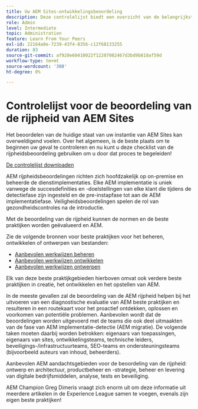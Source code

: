 ```yaml
---
title: Uw AEM Sites-ontwikkelingsbeoordeling
description: Deze controlelijst biedt een overzicht van de belangrijkste vragen die u en uw team moeten beantwoorden wanneer ze de rijpheid van uw AEM Sites-exemplaar evalueren
role: Admin
level: Intermediate
topic: Administration
feature: Learn From Your Peers
exl-id: 22164a0e-7239-43f4-8356-c12f68133255
duration: 83
source-git-commit: af928e60410022f12207082467d3bd9b818af59d
workflow-type: tm+mt
source-wordcount: '308'
ht-degree: 0%

---
```


# Controlelijst voor de beoordeling van de rijpheid van AEM Sites

Het beoordelen van de huidige staat van uw instantie van AEM Sites kan overweldigend voelen. Over het algemeen, is de beste plaats om te beginnen uw geval te controleren en nu kunt u deze checklist van de rijpheidsbeoordeling gebruiken om u door dat proces te begeleiden!

[De controlelijst downloaden](assets/AEM-Sites-Maturity-Assessment.xlsx)

AEM rijpheidsbeoordelingen richten zich hoofdzakelijk op on-premise en beheerde de dienstimplementaties. Elke AEM implementatie is uniek vanwege de succesdefinities en -doelstellingen van elke klant die tijdens de detectiefase zijn ingesteld en de pre-instapfase tot aan de AEM implementatiefase. Veiligheidsbeoordelingen spelen de rol van gezondheidscontroles na de introductie.

Met de beoordeling van de rijpheid kunnen de normen en de beste praktijken worden geëvalueerd en AEM.

Zie de volgende bronnen voor beste praktijken voor het beheren, ontwikkelen of ontwerpen van bestanden:

* [Aanbevolen werkwijzen beheren](https://experienceleague.adobe.com/docs/experience-manager-65/administering/bestpractices/administer-best-practices.html?lang=en)
* [Aanbevolen werkwijzen ontwikkelen](https://experienceleague.adobe.com/docs/experience-manager-65/developing/bestpractices/best-practices.html?lang=en)
* [Aanbevolen werkwijzen ontwerpen](https://experienceleague.adobe.com/docs/experience-manager-65/authoring/authoring/best-practices.html?lang=en)

Elk van deze beste praktijkgebieden hierboven omvat ook verdere beste praktijken in creatie, het ontwikkelen en het opstellen van AEM.

In de meeste gevallen zal de beoordeling van de AEM rijpheid helpen bij het uitvoeren van een diagnostische evaluatie van AEM beste praktijken en resulteren in een routekaart voor het proactief ontdekken, oplossen en voorkomen van potentiële problemen. Aanbevolen wordt dat de beoordelingen worden uitgevoerd met de teams die ook deel uitmaakten van de fase van AEM implementatie-detectie (AEM migratie). De volgende taken moeten daarbij worden betrokken: eigenaars van toepassingen, eigenaars van sites, ontwikkelingsteams, technische leiders, beveiligings-/infrastructuurteams, SEO-teams en ondersteuningsteams (bijvoorbeeld auteurs van inhoud, beheerders).

Aanbevolen AEM aandachtsgebieden voor de beoordeling van de rijpheid: ontwerp en architectuur, productbeheer en -strategie, beheer en levering van digitale bedrijfsmiddelen, analyse, tests en beveiliging.

AEM Champion Greg Dimeris vraagt zich enorm uit om deze informatie uit meerdere artikelen in de Experience League samen te voegen, evenals zijn eigen beste praktijken!

